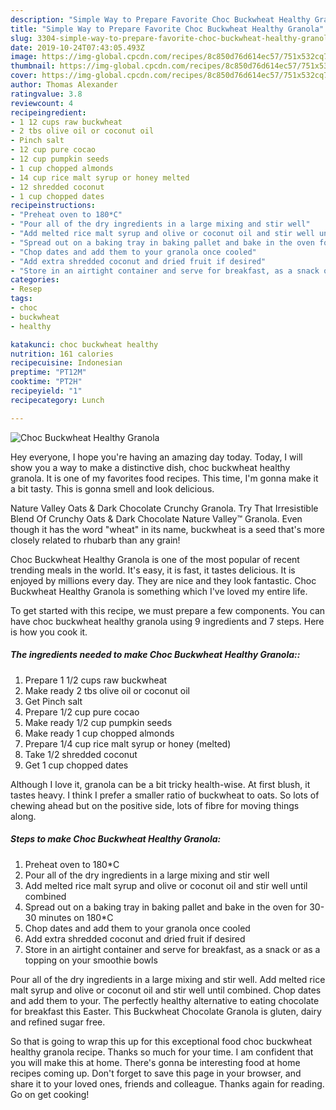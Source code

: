 ```yaml
---
description: "Simple Way to Prepare Favorite Choc Buckwheat Healthy Granola"
title: "Simple Way to Prepare Favorite Choc Buckwheat Healthy Granola"
slug: 3304-simple-way-to-prepare-favorite-choc-buckwheat-healthy-granola
date: 2019-10-24T07:43:05.493Z
image: https://img-global.cpcdn.com/recipes/8c850d76d614ec57/751x532cq70/choc-buckwheat-healthy-granola-recipe-main-photo.jpg
thumbnail: https://img-global.cpcdn.com/recipes/8c850d76d614ec57/751x532cq70/choc-buckwheat-healthy-granola-recipe-main-photo.jpg
cover: https://img-global.cpcdn.com/recipes/8c850d76d614ec57/751x532cq70/choc-buckwheat-healthy-granola-recipe-main-photo.jpg
author: Thomas Alexander
ratingvalue: 3.8
reviewcount: 4
recipeingredient:
- 1 12 cups raw buckwheat
- 2 tbs olive oil or coconut oil
- Pinch salt
- 12 cup pure cocao
- 12 cup pumpkin seeds
- 1 cup chopped almonds
- 14 cup rice malt syrup or honey melted
- 12 shredded coconut
- 1 cup chopped dates
recipeinstructions:
- "Preheat oven to 180*C"
- "Pour all of the dry ingredients in a large mixing and stir well"
- "Add melted rice malt syrup and olive or coconut oil and stir well until combined"
- "Spread out on a baking tray in baking pallet and bake in the oven for 30-30 minutes on 180*C"
- "Chop dates and add them to your granola once cooled"
- "Add extra shredded coconut and dried fruit if desired"
- "Store in an airtight container and serve for breakfast, as a snack or as a topping on your smoothie bowls"
categories:
- Resep
tags:
- choc
- buckwheat
- healthy

katakunci: choc buckwheat healthy
nutrition: 161 calories
recipecuisine: Indonesian
preptime: "PT12M"
cooktime: "PT2H"
recipeyield: "1"
recipecategory: Lunch

---
```



![Choc Buckwheat Healthy Granola](https://img-global.cpcdn.com/recipes/8c850d76d614ec57/751x532cq70/choc-buckwheat-healthy-granola-recipe-main-photo.jpg)

Hey everyone, I hope you're having an amazing day today. Today, I will show you a way to make a distinctive dish, choc buckwheat healthy granola. It is one of my favorites food recipes. This time, I'm gonna make it a bit tasty. This is gonna smell and look delicious.

Nature Valley Oats &amp; Dark Chocolate Crunchy Granola. Try That Irresistible Blend Of Crunchy Oats &amp; Dark Chocolate Nature Valley™ Granola. Even though it has the word &#34;wheat&#34; in its name, buckwheat is a seed that&#39;s more closely related to rhubarb than any grain!

Choc Buckwheat Healthy Granola is one of the most popular of recent trending meals in the world. It's easy, it is fast, it tastes delicious. It is enjoyed by millions every day. They are nice and they look fantastic. Choc Buckwheat Healthy Granola is something which I've loved my entire life.


To get started with this recipe, we must prepare a few components. You can have choc buckwheat healthy granola using 9 ingredients and 7 steps. Here is how you cook it.

##### The ingredients needed to make Choc Buckwheat Healthy Granola::

1. Prepare 1 1/2 cups raw buckwheat
1. Make ready 2 tbs olive oil or coconut oil
1. Get Pinch salt
1. Prepare 1/2 cup pure cocao
1. Make ready 1/2 cup pumpkin seeds
1. Make ready 1 cup chopped almonds
1. Prepare 1/4 cup rice malt syrup or honey (melted)
1. Take 1/2 shredded coconut
1. Get 1 cup chopped dates


Although I love it, granola can be a bit tricky health-wise. At first blush, it tastes heavy. I think I prefer a smaller ratio of buckwheat to oats. So lots of chewing ahead but on the positive side, lots of fibre for moving things along. 

##### Steps to make Choc Buckwheat Healthy Granola:

1. Preheat oven to 180*C
1. Pour all of the dry ingredients in a large mixing and stir well
1. Add melted rice malt syrup and olive or coconut oil and stir well until combined
1. Spread out on a baking tray in baking pallet and bake in the oven for 30-30 minutes on 180*C
1. Chop dates and add them to your granola once cooled
1. Add extra shredded coconut and dried fruit if desired
1. Store in an airtight container and serve for breakfast, as a snack or as a topping on your smoothie bowls


Pour all of the dry ingredients in a large mixing and stir well. Add melted rice malt syrup and olive or coconut oil and stir well until combined. Chop dates and add them to your. The perfectly healthy alternative to eating chocolate for breakfast this Easter. This Buckwheat Chocolate Granola is gluten, dairy and refined sugar free. 

So that is going to wrap this up for this exceptional food choc buckwheat healthy granola recipe. Thanks so much for your time. I am confident that you will make this at home. There's gonna be interesting food at home recipes coming up. Don't forget to save this page in your browser, and share it to your loved ones, friends and colleague. Thanks again for reading. Go on get cooking!

